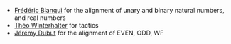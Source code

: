 - [Frédéric Blanqui](https://blanqui.gitlabpages.inria.fr/) for the alignment of unary and binary natural numbers, and real numbers
- [Théo Winterhalter](https://theowinterhalter.github.io/) for tactics
- [Jérémy Dubut](https://jeremydubut.com/) for the alignment of EVEN, ODD, WF
